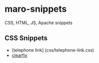 # maro-snippets
CSS, HTML, JS, Apache snippets

## CSS Snippets

- [telephone link] (css/telephone-link.css)
- [clearfix](css/clearfix.css)
